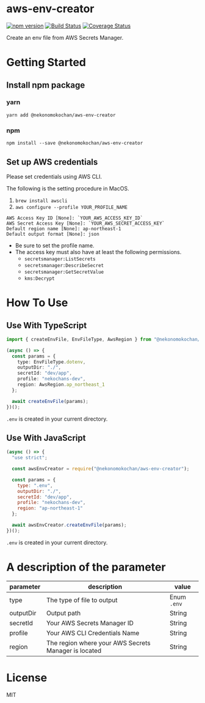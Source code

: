 # aws-env-creator

[![npm version](https://badge.fury.io/js/%40nekonomokochan%2Faws-env-creator.svg)](https://badge.fury.io/js/%40nekonomokochan%2Faws-env-creator)
[![Build Status](https://travis-ci.org/nekonomokochan/aws-env-creator.svg?branch=master)](https://travis-ci.org/nekonomokochan/aws-env-creator)
[![Coverage Status](https://coveralls.io/repos/github/nekonomokochan/aws-env-creator/badge.svg)](https://coveralls.io/github/nekonomokochan/aws-env-creator)

Create an env file from AWS Secrets Manager.

# Getting Started

## Install npm package

### yarn
`yarn add @nekonomokochan/aws-env-creator`

### npm
`npm install --save @nekonomokochan/aws-env-creator`

## Set up AWS credentials

Please set credentials using AWS CLI.

The following is the setting procedure in MacOS.

1. `brew install awscli`
1. `aws configure --profile YOUR_PROFILE_NAME`

```
AWS Access Key ID [None]: `YOUR_AWS_ACCESS_KEY_ID`
AWS Secret Access Key [None]: `YOUR_AWS_SECRET_ACCESS_KEY`
Default region name [None]: ap-northeast-1
Default output format [None]: json
```

- Be sure to set the profile name.
- The access key must also have at least the following permissions.
  - `secretsmanager:ListSecrets`
  - `secretsmanager:DescribeSecret`
  - `secretsmanager:GetSecretValue`
  - `kms:Decrypt`

# How To Use

## Use With TypeScript

```typescript
import { createEnvFile, EnvFileType, AwsRegion } from "@nekonomokochan/aws-env-creator";

(async () => {
  const params = {
    type: EnvFileType.dotenv,
    outputDir: "./",
    secretId: "dev/app",
    profile: "nekochans-dev",
    region: AwsRegion.ap_northeast_1
  };

  await createEnvFile(params);
})();
```

`.env` is created in your current directory.

## Use With JavaScript

```javascript
(async () => {
  "use strict";

  const awsEnvCreator = require("@nekonomokochan/aws-env-creator");

  const params = {
    type: ".env",
    outputDir: "./",
    secretId: "dev/app",
    profile: "nekochans-dev",
    region: "ap-northeast-1"
  };

  await awsEnvCreator.createEnvFile(params);
})();
```

`.env` is created in your current directory.

# A description of the parameter

| parameter | description                                          | value       |
|-----------|------------------------------------------------------|-------------|
| type      | The type of file to output                           | Enum `.env` |
| outputDir | Output path                                          | String      |
| secretId  | Your AWS Secrets Manager ID                          | String      |
| profile   | Your AWS CLI Credentials Name                        | String      |
| region    | The region where your AWS Secrets Manager is located | String      |

# License
MIT
